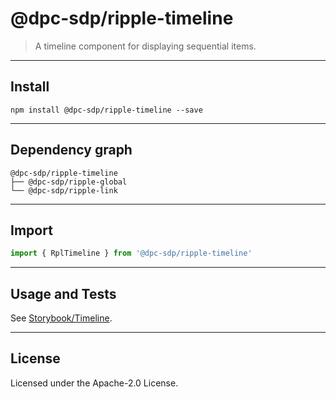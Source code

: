 # @dpc-sdp/ripple-timeline

> A timeline component for displaying sequential items.

--------------------------------------------------------------------------------

## Install

```shell
npm install @dpc-sdp/ripple-timeline --save
```

--------------------------------------------------------------------------------

## Dependency graph

```shell
@dpc-sdp/ripple-timeline
├── @dpc-sdp/ripple-global
└── @dpc-sdp/ripple-link
```

--------------------------------------------------------------------------------

## Import

```js
import { RplTimeline } from '@dpc-sdp/ripple-timeline'
```

--------------------------------------------------------------------------------

## Usage and Tests

See [Storybook/Timeline](https://ripple.sdp.vic.gov.au/?selectedKind=Molecules/Timeline&selectedStory=Timeline).

--------------------------------------------------------------------------------

## License

Licensed under the Apache-2.0 License.
